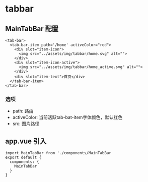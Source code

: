 # tabbar

## MainTabBar 配置
```
<tab-bar>
  <tab-bar-item path='/home' activeColor="red">
    <div slot="item-icon">
      <img src="../assets/img/tabbar/home.svg" alt="">
    </div>
    <div slot="item-icon-active">
      <img src="../assets/img/tabbar/home_active.svg" alt=""> 
    </div>
    <div slot="item-text">首页</div>
  </tab-bar-item>
</tab-bar>
```
### 选项
* path: 路由
* activeColor: 当前活跃tab-bat-item字体颜色，默认红色
* src: 图片路径

## app.vue 引入
```
import MainTabBar from './components/MainTabBar
export default {
  components: {
    MainTabBar
  }
}

```
